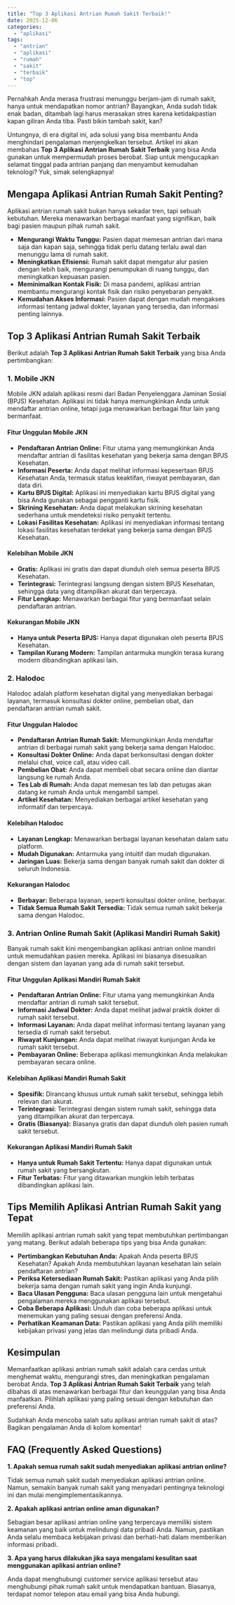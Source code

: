 ```yaml
---
title: "Top 3 Aplikasi Antrian Rumah Sakit Terbaik!"
date: 2025-12-06
categories: 
  - "aplikasi"
tags: 
  - "antrian"
  - "aplikasi"
  - "rumah"
  - "sakit"
  - "terbaik"
  - "top"
---
```


Pernahkah Anda merasa frustrasi menunggu berjam-jam di rumah sakit, hanya untuk mendapatkan nomor antrian? Bayangkan, Anda sudah tidak enak badan, ditambah lagi harus merasakan stres karena ketidakpastian kapan giliran Anda tiba. Pasti bikin tambah sakit, kan?

Untungnya, di era digital ini, ada solusi yang bisa membantu Anda menghindari pengalaman menjengkelkan tersebut. Artikel ini akan membahas **Top 3 Aplikasi Antrian Rumah Sakit Terbaik** yang bisa Anda gunakan untuk mempermudah proses berobat. Siap untuk mengucapkan selamat tinggal pada antrian panjang dan menyambut kemudahan teknologi? Yuk, simak selengkapnya!

## Mengapa Aplikasi Antrian Rumah Sakit Penting?

Aplikasi antrian rumah sakit bukan hanya sekadar tren, tapi sebuah kebutuhan. Mereka menawarkan berbagai manfaat yang signifikan, baik bagi pasien maupun pihak rumah sakit.

- **Mengurangi Waktu Tunggu:** Pasien dapat memesan antrian dari mana saja dan kapan saja, sehingga tidak perlu datang terlalu awal dan menunggu lama di rumah sakit.
- **Meningkatkan Efisiensi:** Rumah sakit dapat mengatur alur pasien dengan lebih baik, mengurangi penumpukan di ruang tunggu, dan meningkatkan kepuasan pasien.
- **Meminimalkan Kontak Fisik:** Di masa pandemi, aplikasi antrian membantu mengurangi kontak fisik dan risiko penyebaran penyakit.
- **Kemudahan Akses Informasi:** Pasien dapat dengan mudah mengakses informasi tentang jadwal dokter, layanan yang tersedia, dan informasi penting lainnya.

## Top 3 Aplikasi Antrian Rumah Sakit Terbaik

Berikut adalah **Top 3 Aplikasi Antrian Rumah Sakit Terbaik** yang bisa Anda pertimbangkan:

### 1\. Mobile JKN

Mobile JKN adalah aplikasi resmi dari Badan Penyelenggara Jaminan Sosial (BPJS) Kesehatan. Aplikasi ini tidak hanya memungkinkan Anda untuk mendaftar antrian online, tetapi juga menawarkan berbagai fitur lain yang bermanfaat.

#### Fitur Unggulan Mobile JKN

- **Pendaftaran Antrian Online:** Fitur utama yang memungkinkan Anda mendaftar antrian di fasilitas kesehatan yang bekerja sama dengan BPJS Kesehatan.
- **Informasi Peserta:** Anda dapat melihat informasi kepesertaan BPJS Kesehatan Anda, termasuk status keaktifan, riwayat pembayaran, dan data diri.
- **Kartu BPJS Digital:** Aplikasi ini menyediakan kartu BPJS digital yang bisa Anda gunakan sebagai pengganti kartu fisik.
- **Skrining Kesehatan:** Anda dapat melakukan skrining kesehatan sederhana untuk mendeteksi risiko penyakit tertentu.
- **Lokasi Fasilitas Kesehatan:** Aplikasi ini menyediakan informasi tentang lokasi fasilitas kesehatan terdekat yang bekerja sama dengan BPJS Kesehatan.

#### Kelebihan Mobile JKN

- **Gratis:** Aplikasi ini gratis dan dapat diunduh oleh semua peserta BPJS Kesehatan.
- **Terintegrasi:** Terintegrasi langsung dengan sistem BPJS Kesehatan, sehingga data yang ditampilkan akurat dan terpercaya.
- **Fitur Lengkap:** Menawarkan berbagai fitur yang bermanfaat selain pendaftaran antrian.

#### Kekurangan Mobile JKN

- **Hanya untuk Peserta BPJS:** Hanya dapat digunakan oleh peserta BPJS Kesehatan.
- **Tampilan Kurang Modern:** Tampilan antarmuka mungkin terasa kurang modern dibandingkan aplikasi lain.

### 2\. Halodoc

Halodoc adalah platform kesehatan digital yang menyediakan berbagai layanan, termasuk konsultasi dokter online, pembelian obat, dan pendaftaran antrian rumah sakit.

#### Fitur Unggulan Halodoc

- **Pendaftaran Antrian Rumah Sakit:** Memungkinkan Anda mendaftar antrian di berbagai rumah sakit yang bekerja sama dengan Halodoc.
- **Konsultasi Dokter Online:** Anda dapat berkonsultasi dengan dokter melalui chat, voice call, atau video call.
- **Pembelian Obat:** Anda dapat membeli obat secara online dan diantar langsung ke rumah Anda.
- **Tes Lab di Rumah:** Anda dapat memesan tes lab dan petugas akan datang ke rumah Anda untuk mengambil sampel.
- **Artikel Kesehatan:** Menyediakan berbagai artikel kesehatan yang informatif dan terpercaya.

#### Kelebihan Halodoc

- **Layanan Lengkap:** Menawarkan berbagai layanan kesehatan dalam satu platform.
- **Mudah Digunakan:** Antarmuka yang intuitif dan mudah digunakan.
- **Jaringan Luas:** Bekerja sama dengan banyak rumah sakit dan dokter di seluruh Indonesia.

#### Kekurangan Halodoc

- **Berbayar:** Beberapa layanan, seperti konsultasi dokter online, berbayar.
- **Tidak Semua Rumah Sakit Tersedia:** Tidak semua rumah sakit bekerja sama dengan Halodoc.

### 3\. Antrian Online Rumah Sakit (Aplikasi Mandiri Rumah Sakit)

Banyak rumah sakit kini mengembangkan aplikasi antrian online mandiri untuk memudahkan pasien mereka. Aplikasi ini biasanya disesuaikan dengan sistem dan layanan yang ada di rumah sakit tersebut.

#### Fitur Unggulan Aplikasi Mandiri Rumah Sakit

- **Pendaftaran Antrian Online:** Fitur utama yang memungkinkan Anda mendaftar antrian di rumah sakit tersebut.
- **Informasi Jadwal Dokter:** Anda dapat melihat jadwal praktik dokter di rumah sakit tersebut.
- **Informasi Layanan:** Anda dapat melihat informasi tentang layanan yang tersedia di rumah sakit tersebut.
- **Riwayat Kunjungan:** Anda dapat melihat riwayat kunjungan Anda ke rumah sakit tersebut.
- **Pembayaran Online:** Beberapa aplikasi memungkinkan Anda melakukan pembayaran secara online.

#### Kelebihan Aplikasi Mandiri Rumah Sakit

- **Spesifik:** Dirancang khusus untuk rumah sakit tersebut, sehingga lebih relevan dan akurat.
- **Terintegrasi:** Terintegrasi dengan sistem rumah sakit, sehingga data yang ditampilkan akurat dan terpercaya.
- **Gratis (Biasanya):** Biasanya gratis dan dapat diunduh oleh pasien rumah sakit tersebut.

#### Kekurangan Aplikasi Mandiri Rumah Sakit

- **Hanya untuk Rumah Sakit Tertentu:** Hanya dapat digunakan untuk rumah sakit yang bersangkutan.
- **Fitur Terbatas:** Fitur yang ditawarkan mungkin lebih terbatas dibandingkan aplikasi lain.

## Tips Memilih Aplikasi Antrian Rumah Sakit yang Tepat

Memilih aplikasi antrian rumah sakit yang tepat membutuhkan pertimbangan yang matang. Berikut adalah beberapa tips yang bisa Anda gunakan:

- **Pertimbangkan Kebutuhan Anda:** Apakah Anda peserta BPJS Kesehatan? Apakah Anda membutuhkan layanan kesehatan lain selain pendaftaran antrian?
- **Periksa Ketersediaan Rumah Sakit:** Pastikan aplikasi yang Anda pilih bekerja sama dengan rumah sakit yang ingin Anda kunjungi.
- **Baca Ulasan Pengguna:** Baca ulasan pengguna lain untuk mengetahui pengalaman mereka menggunakan aplikasi tersebut.
- **Coba Beberapa Aplikasi:** Unduh dan coba beberapa aplikasi untuk menemukan yang paling sesuai dengan preferensi Anda.
- **Perhatikan Keamanan Data:** Pastikan aplikasi yang Anda pilih memiliki kebijakan privasi yang jelas dan melindungi data pribadi Anda.

## Kesimpulan

Memanfaatkan aplikasi antrian rumah sakit adalah cara cerdas untuk menghemat waktu, mengurangi stres, dan meningkatkan pengalaman berobat Anda. **Top 3 Aplikasi Antrian Rumah Sakit Terbaik** yang telah dibahas di atas menawarkan berbagai fitur dan keunggulan yang bisa Anda manfaatkan. Pilihlah aplikasi yang paling sesuai dengan kebutuhan dan preferensi Anda.

Sudahkah Anda mencoba salah satu aplikasi antrian rumah sakit di atas? Bagikan pengalaman Anda di kolom komentar!

## FAQ (Frequently Asked Questions)

**1\. Apakah semua rumah sakit sudah menyediakan aplikasi antrian online?**

Tidak semua rumah sakit sudah menyediakan aplikasi antrian online. Namun, semakin banyak rumah sakit yang menyadari pentingnya teknologi ini dan mulai mengimplementasikannya.

**2\. Apakah aplikasi antrian online aman digunakan?**

Sebagian besar aplikasi antrian online yang terpercaya memiliki sistem keamanan yang baik untuk melindungi data pribadi Anda. Namun, pastikan Anda selalu membaca kebijakan privasi dan berhati-hati dalam memberikan informasi pribadi.

**3\. Apa yang harus dilakukan jika saya mengalami kesulitan saat menggunakan aplikasi antrian online?**

Anda dapat menghubungi customer service aplikasi tersebut atau menghubungi pihak rumah sakit untuk mendapatkan bantuan. Biasanya, terdapat nomor telepon atau email yang bisa Anda hubungi.
